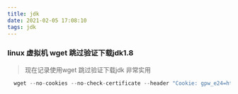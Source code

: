 ```yaml
---
title: jdk
date: 2021-02-05 17:08:10
tags: jdk
---
```


### linux 虚拟机 wget 跳过验证下载jdk1.8

> 现在记录使用wget 跳过验证下载jdk 非常实用
```java
  wget --no-cookies --no-check-certificate --header "Cookie: gpw_e24=http%3A%2F%2Fwww.oracle.com%2F; oraclelicense=accept-securebackup-cookie" "http://download.oracle.com/otn-pub/java/jdk/8u141-b15/336fa29ff2bb4ef291e347e091f7f4a7/jdk-8u141-linux-x64.tar.gz"
```
    
